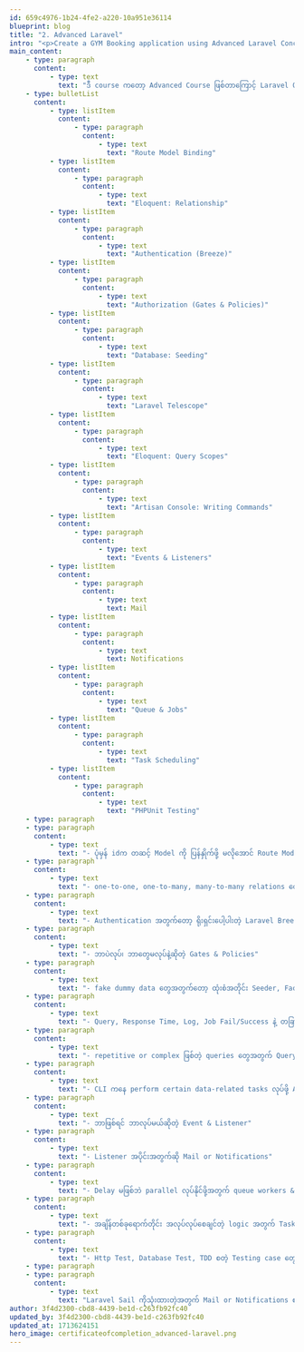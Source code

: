 ```yaml
---
id: 659c4976-1b24-4fe2-a220-10a951e36114
blueprint: blog
title: "2. Advanced Laravel"
intro: "<p>Create a GYM Booking application using Advanced Laravel Concepts!</p>"
main_content:
    - type: paragraph
      content:
          - type: text
            text: "ဒီ course ကတော့ Advanced Course ဖြစ်တာကြောင့် Laravel Official Documentation က အသုံးများတဲ့ feature တော်တော်များကို cover ဖြစ်အောင်သုံးပေးထားတယ်၊ Official Documentation မှာ ဖတ်ကြည့်ဖို့ recommend ပေးလိုတာကြောင့် အသေးစိတ်မပြောပြတော့ပဲ keywords နဲ့ logic flow လောက်ပဲ ပြောပြပေးသွားမယ်၊"
    - type: bulletList
      content:
          - type: listItem
            content:
                - type: paragraph
                  content:
                      - type: text
                        text: "Route Model Binding"
          - type: listItem
            content:
                - type: paragraph
                  content:
                      - type: text
                        text: "Eloquent: Relationship"
          - type: listItem
            content:
                - type: paragraph
                  content:
                      - type: text
                        text: "Authentication (Breeze)"
          - type: listItem
            content:
                - type: paragraph
                  content:
                      - type: text
                        text: "Authorization (Gates & Policies)"
          - type: listItem
            content:
                - type: paragraph
                  content:
                      - type: text
                        text: "Database: Seeding"
          - type: listItem
            content:
                - type: paragraph
                  content:
                      - type: text
                        text: "Laravel Telescope"
          - type: listItem
            content:
                - type: paragraph
                  content:
                      - type: text
                        text: "Eloquent: Query Scopes"
          - type: listItem
            content:
                - type: paragraph
                  content:
                      - type: text
                        text: "Artisan Console: Writing Commands"
          - type: listItem
            content:
                - type: paragraph
                  content:
                      - type: text
                        text: "Events & Listeners"
          - type: listItem
            content:
                - type: paragraph
                  content:
                      - type: text
                        text: Mail
          - type: listItem
            content:
                - type: paragraph
                  content:
                      - type: text
                        text: Notifications
          - type: listItem
            content:
                - type: paragraph
                  content:
                      - type: text
                        text: "Queue & Jobs"
          - type: listItem
            content:
                - type: paragraph
                  content:
                      - type: text
                        text: "Task Scheduling"
          - type: listItem
            content:
                - type: paragraph
                  content:
                      - type: text
                        text: "PHPUnit Testing"
    - type: paragraph
    - type: paragraph
      content:
          - type: text
            text: "- ပုံမှန် idက တဆင့် Model ကို ပြန်နှိုက်ဖို့ မလိုအောင် Route Model Binding"
    - type: paragraph
      content:
          - type: text
            text: "- one-to-one, one-to-many, many-to-many relations တွေအတွက် Eloquent Relationship"
    - type: paragraph
      content:
          - type: text
            text: "- Authentication အတွက်တော့ ရိုးရှင်း‌ပေါ့ပါးတဲ့ Laravel Breeze"
    - type: paragraph
      content:
          - type: text
            text: "- ဘာပဲလုပ်၊ ဘာတွေမလုပ်နဲ့ဆိုတဲ့ Gates & Policies"
    - type: paragraph
      content:
          - type: text
            text: "- fake dummy data တွေအတွက်တော့ ထုံးစံအတိုင်း Seeder, Factory ပေါ့"
    - type: paragraph
      content:
          - type: text
            text: "- Query, Response Time, Log, Job Fail/Success နဲ့ တခြား debugging case အတွက် Telescope"
    - type: paragraph
      content:
          - type: text
            text: "- repetitive or complex ဖြစ်တဲ့ queries တွေအတွက် Query Scopes"
    - type: paragraph
      content:
          - type: text
            text: "- CLI ကနေ perform certain data-related tasks လုပ်ဖို့ Artisan Console"
    - type: paragraph
      content:
          - type: text
            text: "- ဘာဖြစ်ရင် ဘာလုပ်မယ်ဆိုတဲ့ Event & Listener"
    - type: paragraph
      content:
          - type: text
            text: "- Listener အပိုင်းအတွက်ဆို Mail or Notifications"
    - type: paragraph
      content:
          - type: text
            text: "- Delay မဖြစ်ဘဲ parallel လုပ်နိုင်ဖို့အတွက် queue workers & jobs"
    - type: paragraph
      content:
          - type: text
            text: "- အချိန်တစ်ခုရောက်တိုင်း အလုပ်လုပ်စေချင်တဲ့ logic အတွက် Task Scheduling"
    - type: paragraph
      content:
          - type: text
            text: "- Http Test, Database Test, TDD စတဲ့ Testing case တွေအတွက်သုံးတဲ့ PHPUnit"
    - type: paragraph
    - type: paragraph
      content:
          - type: text
            text: "Laravel Sail ကိုသုံးထားတဲ့အတွက် Mail or Notifications စမ်းဖို့ default သွင်းပေးထားတဲ့ Mailpit ကို သုံးလို့ရတာကြောင့် Mailtrap or other third party mailing platforms တွေ ယူသုံးစရာမလိုတော့တာ တကယ်အဆင်ပြေစေတယ်။ caching အကြောင်းပါ ထည့်ပြောရင် ပိုပြည့်စုံသွားလောက်မယ်ဆိုပေမယ့် အခုတောင် တော်တော် ပြည့်စုံနေတာမို့ တကယ် learning လုပ်သင့်တဲ့ course ဖြစ်တယ် 😁"
author: 3f4d2300-cbd8-4439-be1d-c263fb92fc40
updated_by: 3f4d2300-cbd8-4439-be1d-c263fb92fc40
updated_at: 1713624151
hero_image: certificateofcompletion_advanced-laravel.png
---
```

